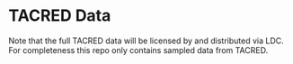 TACRED Data
=================

Note that the full TACRED data will be licensed by and distributed via LDC. For completeness this repo only contains sampled data from TACRED.

